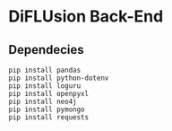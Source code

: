 # DiFLUsion Back-End

## Dependecies

```
pip install pandas
pip install python-dotenv
pip install loguru
pip install openpyxl
pip install neo4j
pip install pymongo
pip install requests
```